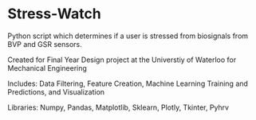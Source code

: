 # Stress-Watch
Python script which determines if a user is stressed from biosignals from BVP and GSR sensors.

Created for Final Year Design project at the Universtiy of Waterloo for Mechanical Engineering

Includes: Data Filtering, Feature Creation, Machine Learning Training and Predictions, and Visualization

Libraries: Numpy, Pandas, Matplotlib, Sklearn, Plotly, Tkinter, Pyhrv
